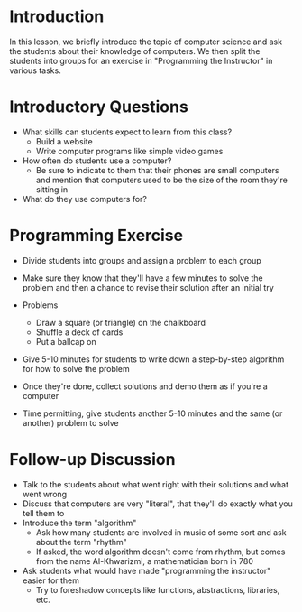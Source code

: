 Introduction
============

In this lesson, we briefly introduce the topic of computer science and ask the students about their knowledge of computers.
We then split the students into groups for an exercise in "Programming the Instructor" in various tasks.

Introductory Questions
======================

* What skills can students expect to learn from this class?
  * Build a website
  * Write computer programs like simple video games
* How often do students use a computer?
  * Be sure to indicate to them that their phones are small computers and mention that computers used to be the size of the room they're sitting in
* What do they use computers for?

Programming Exercise
====================

* Divide students into groups and assign a problem to each group
* Make sure they know that they'll have a few minutes to solve the problem and then a chance to revise their solution after an initial try

* Problems
  * Draw a square (or triangle) on the chalkboard
  * Shuffle a deck of cards
  * Put a ballcap on
  
* Give 5-10 minutes for students to write down a step-by-step algorithm for how to solve the problem
* Once they're done, collect solutions and demo them as if you're a computer
* Time permitting, give students another 5-10 minutes and the same (or another) problem to solve

Follow-up Discussion
====================

* Talk to the students about what went right with their solutions and what went wrong
* Discuss that computers are very "literal", that they'll do exactly what you tell them to
* Introduce the term "algorithm"
  * Ask how many students are involved in music of some sort and ask about the term "rhythm"
  * If asked, the word algorithm doesn't come from rhythm, but comes from the name Al-Khwarizmi, a mathematician born in 780
* Ask students what would have made "programming the instructor" easier for them
  * Try to foreshadow concepts like functions, abstractions, libraries, etc.
